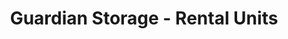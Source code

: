 ---
title: "Guardian Storage - Rental Units"
url: /grand-junction/guardian-storage-rental-units-willow-road-2/
shop: storage rental
---